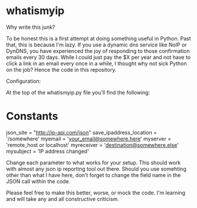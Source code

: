 whatismyip
==========

Why write this junk?

To be honest this is a first attempt at doing something useful in Python. Past that, this is because I'm lazy. If you use a dynamic dns service like NoIP or DynDNS, you have experienced the joy of responding to those confirmation emails every 30 days. While I could just pay the $X per year and not have to click a link in an email every once in a while, I thought why not sick Python on the job? Hence the code in this repository.

Configuration:

At the top of the whatismyip.py file you'll find the following:

# Constants
json_site = "http://ip-api.com/json"
save_ipaddress_location = '/somewhere'
myemail = 'your_email@somewhere.here'
myserver = 'remote_host or localhost'
myreceiver = 'destination@somewhere.else'
mysubject = 'IP address changed'

Change each parameter to what works for your setup. This should work with almost any json ip reporting tool out there. Should you use somehting other than what I have here, don't forget to change the field name in the JSON call within the code.

Please feel free to make this better, worse, or mock the code. I'm learning and will take any and all constructive criticism.
